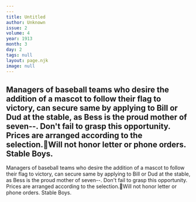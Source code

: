 ```yaml
---
---
title: Untitled
author: Unknown
issue: 2
volume: 4
year: 1913
month: 3
day: 2
tags: null
layout: page.njk
image: null
---
```

Managers of baseball teams who desire the addition of a mascot to follow their flag to victory, can secure same by applying to Bill or Dud at the stable, as Bess is the proud mother of seven--. Don't fail to grasp this opportunity. Prices are arranged according to the selection.Will not honor letter or phone orders. Stable Boys.
---
Managers of baseball teams who desire the addition of a mascot to follow their flag to victory, can secure same by applying to Bill or Dud at the stable, as Bess is the proud mother of seven--. Don't fail to grasp this opportunity. Prices are arranged according to the selection.Will not honor letter or phone orders. Stable Boys.

